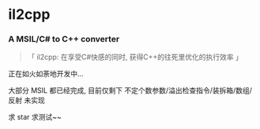 # il2cpp
### A MSIL/C# to C++ converter


> 「  il2cpp: 在享受C#快感的同时, 获得C++的往死里优化的执行效率  」


正在如火如荼地开发中...

大部分 MSIL 都已经完成, 目前仅剩下 不定个数参数/溢出检查指令/装拆箱/数组/反射 未实现

求 star 求测试~~
